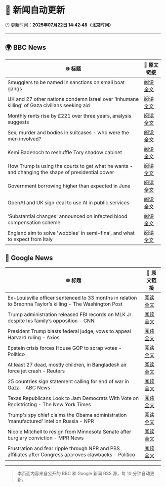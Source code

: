 # 🧠 新闻自动更新

🕒 更新时间：**2025年07月22日 14:42:48（北京时间）**

---

## 🌍 BBC News

| 🌐 标题 | 🔗 原文链接 |
|--------|-------------|
| Smugglers to be named in sanctions on small boat gangs | [阅读全文](https://www.bbc.com/news/articles/ckg3lpwx41xo) |
| UK and 27 other nations condemn Israel over 'inhumane killing' of Gaza civilians seeking aid | [阅读全文](https://www.bbc.com/news/articles/c4g814gy2e7o) |
| Monthly rents rise by £221 over three years, analysis suggests | [阅读全文](https://www.bbc.com/news/articles/cwyxp280dxwo) |
| Sex, murder and bodies in suitcases - who were the men involved? | [阅读全文](https://www.bbc.com/news/articles/cx2313nz09zo) |
| Kemi Badenoch to reshuffle Tory shadow cabinet | [阅读全文](https://www.bbc.com/news/articles/c24v0j73e75o) |
| How Trump is using the courts to get what he wants - and changing the shape of presidential power | [阅读全文](https://www.bbc.com/news/articles/c3en0qwp44do) |
| Government borrowing higher than expected in June | [阅读全文](https://www.bbc.com/news/articles/cwygq5plz04o) |
| OpenAI and UK sign deal to use AI in public services | [阅读全文](https://www.bbc.com/news/articles/czdv68gejm7o) |
| 'Substantial changes' announced on infected blood compensation scheme | [阅读全文](https://www.bbc.com/news/articles/c9dgznqvwe9o) |
| England aim to solve 'wobbles' in semi-final, and what to expect from Italy | [阅读全文](https://www.bbc.com/sport/football/articles/cn0zj5r79k7o) |

## 📰 Google News

| 🌐 标题 | 🔗 原文链接 |
|--------|-------------|
| Ex-Louisville officer sentenced to 33 months in relation to Breonna Taylor’s killing - The Washington Post | [阅读全文](https://news.google.com/rss/articles/CBMioAFBVV95cUxQZ0szckFsbVZWYy1TVm14bFFBT1hPbklSSkhVWG9sOWZXUE1aQ3RIQkNqdTRPVnhUaXYzRXZIVGtFR3QwN2pBVzkzU3EwRllySzY0YTFLZzVKbVR0VDhVN0RheVFRdmtRN0V6a3dQX2VJemRsOHZTOGJUaXYtOTVFOUZuSEJIN2owMGFUUGdHb21lV3lucjFYY2dVOF9RSlBF?oc=5) |
| Trump administration released FBI records on MLK Jr. despite his family’s opposition - CNN | [阅读全文](https://news.google.com/rss/articles/CBMidkFVX3lxTE85TUYzSFB5WjJQZDJBYTVKME9GRXc4bDBsc2x3angxZjA4R2ZaeFc4S2JWTElQVDZYaXVROERrd2oyc2xYdnc2Ti1RaFVGaFZ3WlVZMU9DQjdWWmYwZi1vanJ3Vk1qa29fS1I0Z0xuQXdVS3MyT1HSAXtBVV95cUxNNWp4WFlNb3RWcTBOejZZWDRubzhlR0hHMV9EQXZJTnhVWnJFdUcySVZLUjhydXJ0dVZZb2Vkdl9DbEgzOENxTDJFd0hVN0xvU0xxbFJEbFk1bURXVlFCRjMtQXZuWDNnQ1hBYTlzYXFpLVpWdFY2MzNQLU0?oc=5) |
| President Trump blasts federal judge, vows to appeal Harvard ruling - Axios | [阅读全文](https://news.google.com/rss/articles/CBMikAFBVV95cUxPNUxsQzBGaUNOM09hNnFGaTBaeHRMQ2JoQkl1UlkxRGdtUUJDUHhBbFJlc21XcldrZ2psbDN4cjVjUEtOMk9PUGFzMjBGc3c3T2pqZDVEUGttYlFDZHVDbEs0VkYwV2F4YXktaUZQVXNZbkl2eTl5TDBxME0wa3ZQSHh1WWdYXzh3b2lRUWh4Nm4?oc=5) |
| Epstein crisis forces House GOP to scrap votes - Politico | [阅读全文](https://news.google.com/rss/articles/CBMipwFBVV95cUxOcGNaVFR1SGtsVmktMGs1eXh1MWNhMTRLMEoxMUZ2UVVCMXI1Y09JUC02WFpCY1lWTGh3Y28zZWRPdjNFdWx5cm9nbWx4amxfUElRRGhDWS1QNWdjUTdTTXA2cTctZDVjLWxMNERXcXRmdUdPZ2hnTEVxYkx0WEhoT2pKa3FnUjZpYU9zXy1iSHh2bjA3SWdWNVdFWVU3MWtUcnNLeDZDcw?oc=5) |
| At least 27 dead, mostly children, in Bangladesh air force jet crash - Reuters | [阅读全文](https://news.google.com/rss/articles/CBMiwAFBVV95cUxPeWV5QVAzUGxhclNLa2ZUMTdadkVGQUN4YWQ5elFNbU1XMW1MbHlWYmRDVFl1R2xVamtJYnd2dE5OaHc1M2U2OXQ1WnNXQzFGTllES2lEQUlXWk1jUEpmX2wzYU4xOGd0R1JsVElOWW9kT3RfZktWYmUwd0tsUm9lU3UwbEVNcjNSYkxOa0RnUG4wb0doZTdyYUdDVm80dUtXREhWd29RcWd5WS0xWGFRMXRMSkp5RnYzc19yVV9WeVI?oc=5) |
| 25 countries sign statement calling for end of war in Gaza - ABC News | [阅读全文](https://news.google.com/rss/articles/CBMipwFBVV95cUxOZXo1VkJONi1odXZ6bkxkR1ZkUkNpb2t3TkNZTUJMT0pVTkpBM3FmZ3Fmd0lZOUNNZGYxaUg1YkpiZU1XY0VENkY0RUVpb09tUUVBbzFwVTBpNnZUeG9wazJPQ0d2c2Zld2xZY3FrS1BNUXBXZWJNczlrdF93T01LZ2hfU21tRXpBOEhGODZDY2MzUlVTU25CY1dlM0hkUGhqbFZWLVdXZ9IBrAFBVV95cUxQU0c2WVpmUk5NYXM4QnExby1TZmJjb3hyR3cwLVdoMkJuOGNGM25pUG14NWY3ZTlDUHdKNlZ1bjZHX0s5bjYyS2FRRXhUSVQ2RlpHQW43TEhSTmhoMkVGTHZoUXRyM201dkJSUUhrdlRxanMyUmNpeTZoS01KelF1Qklsckh4YWVlb05sWVdITzNWVlYzTmVFWnZiSGFHVVBtbU9TUHBGQy1NaUJD?oc=5) |
| Texas Republicans Look to Jam Democrats With Vote on Redistricting - The New York Times | [阅读全文](https://news.google.com/rss/articles/CBMihAFBVV95cUxPVFVKVzBOUURCeG9NdjgwcEJPUnRBaEd0b0RVSjJlUmRaam9vV3d0d2dxVWpMZjRfaVk5dHNhdDVyYm5fYlJUSDZMTDVZeFRDcnFSMG1hc2Y1NWtNdU9vTm15RjV2MmlUU2h2QTNpZ2M3MG1hcnhhNk5lejRnOGkzSEllZzA?oc=5) |
| Trump's spy chief claims the Obama administration 'manufactured' intel on Russia - NPR | [阅读全文](https://news.google.com/rss/articles/CBMihgFBVV95cUxQVkNqRTNiVndqR2pMWC1WaGNyX0xjRWVGWG9qVWRiTmVGVGtvZjQwdWVMMnNPOTYxXzBpZU11LXZ2M1JWUW5VVExHaGFPM0NLblZmMEotc3JkVUlwR0pkX21ZSENCaU0zQ0lsRXBUUFRXZ3cyTzRMUTVvYlU2dHpsTklRcTB1QQ?oc=5) |
| Nicole Mitchell to resign from Minnesota Senate after burglary conviction - MPR News | [阅读全文](https://news.google.com/rss/articles/CBMimgFBVV95cUxPRENyLS1mVXRqZ3RfOEU3eVg3blcyNHNkeGNkdnZrXzlKUUttcTlmREJMcUdGOW44UHduUjFMN2VoYUNYN3R3ZENFaGpJZWwxVE41LTJyel9EMjBuN3F0RzhIQ3RZMW96azZ0VjhsemlfOWtNMWh0SHN2c0lxYi1HNnhEQUU0RjBQQl9ZZkFQYXJ6RVdaXzZmV2pB?oc=5) |
| Frustration and fear ripple through NPR and PBS affiliates after Congress approves clawbacks - Politico | [阅读全文](https://news.google.com/rss/articles/CBMimAFBVV95cUxQS3k5M2RhN19ZOVVIMmxhWnMtdlR1czVRdkJQVE1veWVlaktoclZOLWdfSkNidlBFOTM2NDFTT1FlUlpYcjkwN1BQZUUyT2IwTHJMT2ZjQXhNYjRjTTlYbkVaQUxLWUdIMktibS1Cb0h5UFVpX3g1US1Bd3lBODE4OW1DSDBnTzh0WFd2Tld1Q0cxR1U3SDdTXw?oc=5) |

---
> 本页面内容来自公开的 BBC 和 Google 新闻 RSS 源，每 10 分钟自动更新。